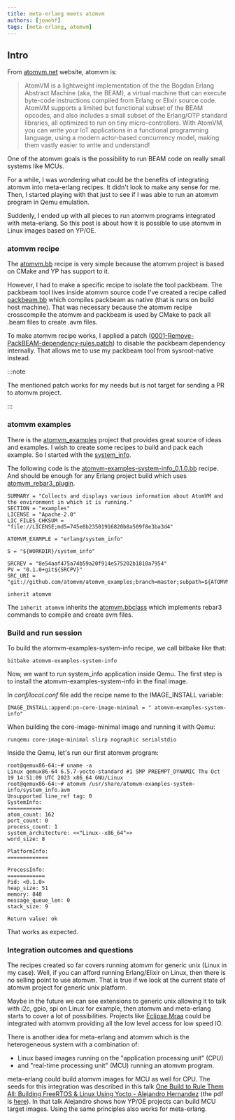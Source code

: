 ```yaml
---
title: meta-erlang meets atomvm
authors: [joaohf]
tags: [meta-erlang, atomvm]
---
```


## Intro

From [atomvm.net](https://www.atomvm.net/) website, atomvm is:

> AtomVM is a lightweight implementation of the the Bogdan Erlang Abstract
> Machine (aka, the BEAM), a virtual machine that can execute byte-code
> instructions compiled from Erlang or Elixir source code. AtomVM supports a
> limited but functional subset of the BEAM opcodes, and also includes a small
> subset of the Erlang/OTP standard libraries, all optimized to run on tiny
> micro-controllers. With AtomVM, you can write your IoT applications in a
> functional programming language, using a modern actor-based concurrency model,
> making them vastly easier to write and understand!

One of the atomvm goals is the possibility to run BEAM code on really small
systems like MCUs.

For a while, I was wondering what could be the benefits of integrating atomvm
into meta-erlang recipes. It didn't look to make any sense for me. Then, I
started playing with that just to see if I was able to run an atomvm program in
Qemu emulation.

Suddenly, I ended up with all pieces to run atomvm programs integrated with
meta-erlang. So this post is about how it is possible to use atomvm in Linux
images based on YP/OE.

### atomvm recipe

The
[atomvm.bb](https://github.com/meta-erlang/meta-erlang/blob/master/recipes-devtools/atomvm/atomvm_0.6.0-alpha1.bb)
recipe is very simple because the atomvm project is based on CMake and YP has
support to it.

However, I had to make a specific recipe to isolate the tool packbeam. The
packbeam tool lives inside atomvm source code I've created a recipe called
[packbeam.bb](https://github.com/meta-erlang/meta-erlang/blob/master/recipes-devtools/atomvm/packbeam_0.6.0-alpha1.bb)
which compiles packbeam as native (that is runs on build host machine). That was
necessary because the atomvm recipe crosscompile the atomvm and packbeam is used
by CMake to pack all .beam files to create .avm files.

To make atomvm recipe works, I applied a patch
([0001-Remove-PackBEAM-dependency-rules.patch](https://github.com/meta-erlang/meta-erlang/blob/master/recipes-devtools/atomvm/files/0001-Remove-PackBEAM-dependency-rules.patch))
to disable the packbeam dependency internally. That allows me to use my packbeam
tool from sysroot-native instead.

:::note

The mentioned patch works for my needs but is not target for sending a PR to
atomvm project.

:::

### atomvm examples

There is the [atomvm_examples](https://github.com/atomvm/atomvm_examples)
project that provides great source of ideas and examples. I wish to create some
recipes to build and pack each example. So I started with the
[system_info](https://github.com/atomvm/atomvm_examples/tree/master/erlang/system_info).

The following code is the
[atomvm-examples-system-info_0.1.0.bb](https://github.com/meta-erlang/meta-erlang/blob/master/recipes-examples/atomvm-examples/atomvm-examples-system-info_0.1.0.bb)
recipe. And should be enough for any Erlang project build which uses
[atomvm_rebar3_plugin](https://github.com/atomvm/atomvm_rebar3_plugin).

```
SUMMARY = "Collects and displays various information about AtomVM and the environment in which it is running."
SECTION = "examples"
LICENSE = "Apache-2.0"
LIC_FILES_CHKSUM = "file://LICENSE;md5=745e8b23501916820b8a509f8e3ba3d4"

ATOMVM_EXAMPLE = "erlang/system_info"

S = "${WORKDIR}/system_info"

SRCREV = "8e54aaf475a74b59a20f914e575202b1810a7954"
PV = "0.1.0+git${SRCPV}"
SRC_URI = "git://github.com/atomvm/atomvm_examples;branch=master;subpath=${ATOMVM_EXAMPLE};protocol=https"

inherit atomvm
```

The `inherit atomvm` inherits the
[atomvm.bbclass](https://github.com/meta-erlang/meta-erlang/blob/master/classes/atomvm.bbclass)
which implements rebar3 commands to compile and create avm files.

### Build and run session

To build the atomvm-examples-system-info recipe, we call bitbake like that:

```
bitbake atomvm-examples-system-info
```

Now, we want to run system_info application inside Qemu. The first step is to
install the atomvm-examples-system-info in the final image.

In _conf/local.conf_ file add the recipe name to the IMAGE_INSTALL variable:

```
IMAGE_INSTALL:append:pn-core-image-minimal = " atomvm-examples-system-info"
```

When building the core-image-minimal image and running it with Qemu:

```
runqemu core-image-minimal slirp nographic serialstdio
```

Inside the Qemu, let's run our first atomvm program:

```
root@qemux86-64:~# uname -a
Linux qemux86-64 6.5.7-yocto-standard #1 SMP PREEMPT_DYNAMIC Thu Oct 19 14:51:09 UTC 2023 x86_64 GNU/Linux
root@qemux86-64:~# atomvm /usr/share/atomvm-examples-system-info/system_info.avm
Unsupported line_ref tag: 0
SystemInfo:
===========
atom_count: 162
port_count: 0
process_count: 1
system_architecture: <<"Linux--x86_64">>
word_size: 8

PlatformInfo:
=============

ProcessInfo:
============
Pid: <0.1.0>
heap_size: 51
memory: 848
message_queue_len: 0
stack_size: 9

Return value: ok
```

That works as expected.

### Integration outcomes and questions

The recipes created so far covers running atomvm for generic unix (Linux in my
case). Well, if you can afford running Erlang/Elixir on Linux, then there is no
selling point to use atomvm. That is true if we look at the current state of
atomvm project for generic unix platform.

Maybe in the future we can see extensions to generic unix allowing it to talk
with i2c, gpio, spi on Linux for example, then atomvm and meta-erlang starts to
cover a lot of possibilities. Projects like
[Eclipse Mraa](https://github.com/eclipse/mraa) could be integrated with atomvm
providing all the low level access for low speed IO.

There is another idea for meta-erlang and atomvm which is the heterogeneous
system with a combination of:

- Linux based images running on the "application processing unit" (CPU)
- and "real-time processing unit" (MCU) running an atomvm program.

meta-erlang could build atomvm images for MCU as well for CPU. The seeds for
this integration was described in this talk
[One Build to Rule Them All: Building FreeRTOS & Linux Using Yocto - Alejandro Hernandez](https://www.youtube.com/watch?v=mFgiIXv7b5U)
(the pdf is
[here](https://elinux.org/images/9/9f/ELC_Europe_2019_Presentation_AlejandroHernandez_FreeRTOS_ToUpload.pdf)).
In that talk Alejandro shows how YP/OE projects can build MCU target images.
Using the same principles also works for meta-erlang.
